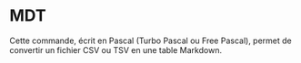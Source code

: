 # MDT
Cette commande, écrit en Pascal (Turbo Pascal ou Free Pascal), permet de convertir un fichier CSV ou TSV en une table Markdown.
